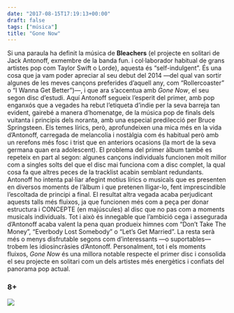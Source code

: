 ```yaml
---
date: "2017-08-15T17:19:13+00:00"
draft: false
tags: ["música"]
title: "Gone Now"
---
```

<!-- more -->

Si una paraula ha definit la música de **Bleachers** (el projecte en solitari de Jack Antonoff, exmembre de la banda fun. i col·laborador habitual de grans artistes pop com Taylor Swift o Lorde), aquesta és “self-indulgent”. És una cosa que ja vam poder apreciar al seu debut del 2014 —del qual van sortir algunes de les meves cançons preferides d’aquell any, com “Rollercoaster” o “I Wanna Get Better”)—, i que ara s’accentua amb *Gone Now*, el seu segon disc d’estudi. Aquí Antonoff segueix l’esperit del primer, amb pop enganxós que a vegades ha rebut l’etiqueta d’indie per la seva barreja tan evident, gairebé a manera d’homenatge, de la música pop de finals dels vuitanta i principis dels noranta, amb una especial predilecció per Bruce Springsteen. Els temes lírics, però, aprofundeixen una mica més en la vida d’Antonoff, carregada de melancolia i nostàlgia com és habitual però amb un rerefons més fosc i trist que en anteriors ocasions (la mort de la seva germana quan era adolescent). El problema del primer àlbum també es repeteix en part al segon: algunes cançons individuals funcionen molt millor com a singles solts del que el disc mai funciona com a disc complet, la qual cosa fa que altres peces de la tracklist acabin semblant redundants. Antonoff ho intenta pal·liar afegint motius lírics o musicals que es presenten en diversos moments de l’àlbum i que pretenen lligar-lo, fent imprescindible l’escoltada de principi a final. El resultat altra vegada acaba perjudicant aquests talls més fluixos, ja que funcionen més com a peça per donar estructura i CONCEPTE (en majúscules) al disc que no pas com a moments musicals individuals. Tot i això és innegable que l’ambició cega i assegurada d’Antonoff acaba valent la pena quan produeix himnes com “Don’t Take The Money”, “Everbody Lost Somebody” o “Let’s Get Married”. La resta serà més o menys disfrutable segons com d’interessants —o suportables— trobem les idiosincràsies d’Antonoff. Personalment, tot i els moments fluixos, *Gone Now* és una millora notable respecte el primer disc i consolida el seu projecte en solitari com un dels artistes més energètics i confiats del panorama pop actual.

### 8+

<img id="splashFade" src="https://68.media.tumblr.com/4658a04db169013d4e51699bee1bbe49/tumblr_ovjo43sSwm1u00ofno1_1280.jpg">